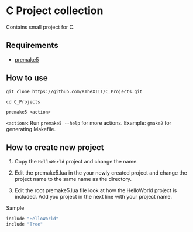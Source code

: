# C Project collection

Contains small project for C.

## Requirements
 - [premake5](https://github.com/premake/premake-core)

## How to use

```shell
git clone https://github.com/KTheXIII/C_Projects.git
```

```shell
cd C_Projects
```

```shell
premake5 <action>
```

`<action>`: Run `premake5 --help` for more actions. Example: `gmake2` for generating Makefile.

## How to create new project

1. Copy the `HelloWorld` project and change the name.

2. Edit the premake5.lua in the your newly created project and change the project name to the same name as the directory.

3. Edit the root premake5.lua file look at how the HelloWorld project is included. Add you project in the next line with your project name.

Sample

```lua
include "HelloWorld"
include "Tree"
```